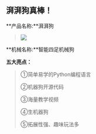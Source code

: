 ## 湃湃狗真棒！

 **产品名称:**湃湃狗
>![](/pic/chi/216.png) 



**机械名称:**智能四足机械狗



**五大亮点：**

>①简单易学的Python编程语言
>
>②机器狗开源代码
>
>③海量教学视频
>
>④生机器狗
>
>⑤拓展性强、趣味玩法多